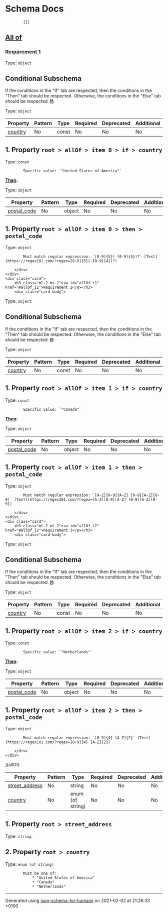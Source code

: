 

# Schema Docs

            [[]
<a id="allOf" href="#allOf">
    <h2 class="handle ml-2 mt-2">
      <label>All of</label>
    </h2>
</a>
    <div class="card">
        <h3 class="ml-2 mt-2"><a id="allOf_i0" href="#allOf_i0">Requirement 1</a></h3>
        <div class="card-body">

Type: `object`

## Conditional Subschema
If the conditions in the "If" tab are respected, then the conditions in the "Then" tab should be respected.
Otherwise, the conditions in the "Else" tab should be respected.
**[If](#tab-pane_allOf_i0_if"):**

Type: `object`

| Property | Pattern | Type | Required | Deprecated | Additional | Description |
| -------- | ------- | ---- | -------- | ---------- | ---------- | ----------- |
| [country](#allOf_i0_if_country)|No|const|No|No| No|-|

##  <a name="allOf_i0_if_country"></a>1.  Property `root > allOf > item 0 > if > country`

Type: `const`

            Specific value: `"United States of America"`

**[Then](#tab-pane_allOf_i0_then):**

Type: `object`

| Property | Pattern | Type | Required | Deprecated | Additional | Description |
| -------- | ------- | ---- | -------- | ---------- | ---------- | ----------- |
| [postal_code](#allOf_i0_then_postal_code)|No|object|No|No| No|-|

##  <a name="allOf_i0_then_postal_code"></a>1.  Property `root > allOf > item 0 > then > postal_code`

Type: `object`

            Must match regular expression: `[0-9]{5}(-[0-9]{4})?` [Test](https://regex101.com/?regex=[0-9]{5}(-[0-9]{4})?)

        </div>
    </div>
    <div class="card">
        <h3 class="ml-2 mt-2"><a id="allOf_i1" href="#allOf_i1">Requirement 2</a></h3>
        <div class="card-body">

Type: `object`

## Conditional Subschema
If the conditions in the "If" tab are respected, then the conditions in the "Then" tab should be respected.
Otherwise, the conditions in the "Else" tab should be respected.
**[If](#tab-pane_allOf_i1_if"):**

Type: `object`

| Property | Pattern | Type | Required | Deprecated | Additional | Description |
| -------- | ------- | ---- | -------- | ---------- | ---------- | ----------- |
| [country](#allOf_i1_if_country)|No|const|No|No| No|-|

##  <a name="allOf_i1_if_country"></a>1.  Property `root > allOf > item 1 > if > country`

Type: `const`

            Specific value: `"Canada"`

**[Then](#tab-pane_allOf_i1_then):**

Type: `object`

| Property | Pattern | Type | Required | Deprecated | Additional | Description |
| -------- | ------- | ---- | -------- | ---------- | ---------- | ----------- |
| [postal_code](#allOf_i1_then_postal_code)|No|object|No|No| No|-|

##  <a name="allOf_i1_then_postal_code"></a>1.  Property `root > allOf > item 1 > then > postal_code`

Type: `object`

            Must match regular expression: `[A-Z][0-9][A-Z] [0-9][A-Z][0-9]` [Test](https://regex101.com/?regex=[A-Z][0-9][A-Z] [0-9][A-Z][0-9])

        </div>
    </div>
    <div class="card">
        <h3 class="ml-2 mt-2"><a id="allOf_i2" href="#allOf_i2">Requirement 3</a></h3>
        <div class="card-body">

Type: `object`

## Conditional Subschema
If the conditions in the "If" tab are respected, then the conditions in the "Then" tab should be respected.
Otherwise, the conditions in the "Else" tab should be respected.
**[If](#tab-pane_allOf_i2_if"):**

Type: `object`

| Property | Pattern | Type | Required | Deprecated | Additional | Description |
| -------- | ------- | ---- | -------- | ---------- | ---------- | ----------- |
| [country](#allOf_i2_if_country)|No|const|No|No| No|-|

##  <a name="allOf_i2_if_country"></a>1.  Property `root > allOf > item 2 > if > country`

Type: `const`

            Specific value: `"Netherlands"`

**[Then](#tab-pane_allOf_i2_then):**

Type: `object`

| Property | Pattern | Type | Required | Deprecated | Additional | Description |
| -------- | ------- | ---- | -------- | ---------- | ---------- | ----------- |
| [postal_code](#allOf_i2_then_postal_code)|No|object|No|No| No|-|

##  <a name="allOf_i2_then_postal_code"></a>1.  Property `root > allOf > item 2 > then > postal_code`

Type: `object`

            Must match regular expression: `[0-9]{4} [A-Z]{2}` [Test](https://regex101.com/?regex=[0-9]{4} [A-Z]{2})

        </div>
    </div>
](allOf)

| Property | Pattern | Type | Required | Deprecated | Additional | Description |
| -------- | ------- | ---- | -------- | ---------- | ---------- | ----------- |
| [street_address](#street_address)|No|string|No|No| No|-|
| [country](#country)|No|enum (of string)|No|No| No|-|

##  <a name="street_address"></a>1.  Property `root > street_address`

Type: `string`

##  <a name="country"></a>2.  Property `root > country`

Type: `enum (of string)`

            Must be one of:
                * "United States of America"
                * "Canada"
                * "Netherlands"

----------------------------------------------------------------------------------------------------------------------------
Generated using [json-schema-for-humans](https://github.com/coveooss/json-schema-for-humans) on 2021-02-02 at 21:26:33 +0100